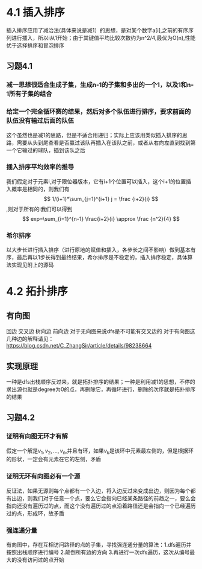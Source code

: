 # 4.1 插入排序
插入排序应用了减治法(具体来说是减1）的思想，是对某个数字a[i],之前的有序序列进行插入，所以i从1开始；由于其键值平均比较次数约为n^2/4,最优为O(n),性能优于选择排序和冒泡排序
## 习题4.1
### 减一思想很适合生成子集，生成n-1的子集和多出的一个1，以及1和n-1所有子集的组合
### 给定一个完全循环赛的结果，然后对多个队伍进行排序，要求前面的队伍没有输过后面的队伍
这个虽然也是减1的思路，但是不适合用递归；实际上应该用类似插入排序的思路，需要从头到尾查看是否赢过该队再插入在该队之前，或者从右向左直到找到第一个它输过的球队，插到该队之后
### 插入排序平均效率的推导
我们假定对于元素i,对于限位器版本，它有i+1个位置可以插入，这个i+1的位置插入概率是相同的，则我们有$$ 1/(i+1)*\sum_{j=1}^{i+1} j = \frac {i+2}{i} $$,则对于所有的i我们可以得到
$$ exp=\sum_{i=1}^{n-1} \frac{i+2}{i} \approx \frac {n^2}{4} $$ 
### 希尔排序
以大步长进行插入排序（进行原地的赋值和插入，各步长之间不影响）做到基本有序，最后再以1步长得到最终结果，希尔排序是不稳定的，插入排序稳定，具体算法实现见附上的源码
# 4.2 拓扑排序
## 有向图
回边 交叉边 树向边 前向边 对于无向图来说dfs是不可能有交叉边的 对于有向图这几种边的解释请见：https://blog.csdn.net/C_ZhangSir/article/details/98238664
## 实现原理
一种是dfs出栈顺序反过来，就是拓扑排序的结果；一种是利用减1的思想，不停的求出源也就是degree为0的点，再删除它，再循环进行，删除的次序就是拓扑排序的结果
## 习题4.2
### 证明有向图无环才有解
假定一个解是$v_1,v_2,...,v_n$,并且有环，如果$v_k$是该环中元素最左侧的，但是根据环的形状，一定会有元素在它的左侧，矛盾
### 证明无环有向图必有一个源
反证法，如果无源则每个点都有一个入边，将入边反过来变成出边，则因为每个都有出边，则我们对于任意一个点，要么它会指向已经某条路径的前趋之一，要么会指向还没有遍历过的点，而这个没有遍历过的点沿着路径还是会指向一个已经遍历过的点，形成环，故矛盾
### 强连通分量
有向图中，存在互相访问路径的点的子集，寻找强连通分量的算法：1.dfs遍历并按照出栈顺序进行编号  2.颠倒所有边的方向  3.再进行一次dfs遍历，这次从编号最大的没有访问过的点开始 
